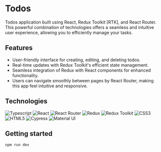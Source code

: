 # Todos

Todos application built using React, Redux Toolkit [RTK], and React Router. This powerful combination of technologies offers a seamless and intuitive user experience, allowing you to efficiently manage your tasks.

## Features

- User-friendly interface for creating, editing, and deleting todos.
- Real-time updates with Redux Toolkit's efficient state management.
- Seamless integration of Redux with React components for enhanced functionality.
- Users can navigate smoothly between pages by React Router, making this app feel intuitive and responsive.

## Technologies

![Typescript](https://img.shields.io/badge/-Typescript-blue?logo=Typescript&logoColor=white&style=flat)
![React](https://img.shields.io/badge/-ReactJS-black?logo=react&logoColor=white&style=flat)
![React Router](https://img.shields.io/badge/-React%20Router-white?logo=reactRouter&logoColor=blue&style=flat)
![Redux](https://img.shields.io/badge/-Redux-gold?logo=Redux&logoColor=black&style=flat)
![Redux Toolkit](https://img.shields.io/badge/-Redux%20Toolkit-violet?logo=Redux&logoColor=white&style=flat)
![CSS3](https://img.shields.io/badge/-CSS3-blueviolet?logo=CSS3&logoColor=white&style=flat)
![HTML5](https://img.shields.io/badge/-HTML5-DC143C?logo=HTML5&logoColor=white&style=flat)
![Cypress](https://img.shields.io/badge/-Cypress-98FB98?logo=Cypress&logoColor=black&style=flat)
![Material UI](https://img.shields.io/badge/-MUI-black?logo=MUI&logoColor=blue&style=flat)

## Getting started

`npm run dev`
